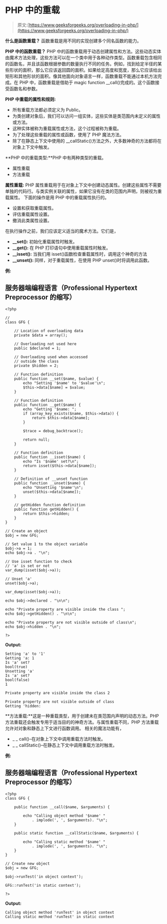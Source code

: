 # PHP 中的重载

> 原文:[https://www.geeksforgeeks.org/overloading-in-php/](https://www.geeksforgeeks.org/overloading-in-php/)

**什么是函数重载？**
函数重载是用不同的实现创建多个同名函数的能力。

**PHP 中的函数重载？**
PHP 中的函数重载用于动态创建属性和方法。这些动态实体由魔术方法处理，这些方法可以在一个类中用于各种动作类型。函数重载包含相同的函数名，并且该函数根据参数的数量执行不同的任务。例如，找到给定半径的某些形状的面积，那么它应该返回圆的面积。如果给定高度和宽度，那么它应该给出矩形和其他形状的面积。像其他面向对象语言一样，函数重载不能通过本机方法完成。在 PHP 中，函数重载是借助于 magic function __call()完成的。这个函数接受函数名和参数。

**PHP 中重载的属性和规则:**

*   所有重载方法都必须定义为 Public。
*   为类创建对象后，我们可以访问一组实体，这些实体是类范围内未定义的属性或方法。
*   这种实体被称为重载属性或方法，这个过程被称为重载。
*   为了处理这些重载的属性或函数，使用了 PHP 魔法方法。
*   除了在静态上下文中使用的 __callStatic()方法之外，大多数神奇的方法都将在对象上下文中触发。

**PHP 中的重载类型:**PHP 中有两种类型的重载。

*   属性重载
*   方法重载

**属性重载:** PHP 属性重载用于在对象上下文中创建动态属性。创建这些属性不需要单独的代码行。与类实例关联的属性，如果它没有在类的范围内声明，则被视为重载属性。
下面的操作是用 PHP 中的重载属性执行的。

*   设置和获取重载属性。
*   评估重载属性设置。
*   撤消此类属性设置。

在执行操作之前，我们应该定义适当的魔术方法。它们是，

*   **__set():** 初始化重载属性时触发。
*   **__get():** 在 PHP 打印语句中使用重载属性时触发。
*   **__isset():** 当我们用 isset()函数检查重载属性时，调用这个神奇的方法
*   **__unset():** 同样，对于重载属性，在使用 PHP unset()时将调用此函数。

**例:**

## 服务器端编程语言（Professional Hypertext Preprocessor 的缩写）

```
<?php

// 
class GFG {

    // Location of overloading data
    private $data = array();

    // Overloading not used here
    public $declared = 1;

    // Overloading used when accessed
    // outside the class
    private $hidden = 2;

    // Function definition
    public function __set($name, $value) {
        echo "Setting '$name' to '$value'\n";
        $this->data[$name] = $value;
    }

    // Function definition
    public function __get($name) {
        echo "Getting '$name: ";
        if (array_key_exists($name, $this->data)) {
            return $this->data[$name];
        }

        $trace = debug_backtrace();

        return null;
    }

    // Function definition
    public function __isset($name) {
        echo "Is '$name' set?\n";
        return isset($this->data[$name]);
    }

    // Definition of __unset function
    public function __unset($name) {
        echo "Unsetting '$name'\n";
        unset($this->data[$name]);
    }

    // getHidden function definition
    public function getHidden() {
        return $this->hidden;
    }
}

// Create an object
$obj = new GFG;

// Set value 1 to the object variable
$obj->a = 1;
echo $obj->a . "\n";

// Use isset function to check
// 'a' is set or not
var_dump(isset($obj->a));

// Unset 'a'
unset($obj->a);

var_dump(isset($obj->a));

echo $obj->declared . "\n\n";

echo "Private property are visible inside the class ";
echo $obj->getHidden() . "\n\n";

echo "Private property are not visible outside of class\n";
echo $obj->hidden . "\n";

?>
```

**Output:**

```
Setting 'a' to '1'
Getting 'a: 1
Is 'a' set?
bool(true)
Unsetting 'a'
Is 'a' set?
bool(false)
1

Private property are visible inside the class 2

Private property are not visible outside of class
Getting 'hidden:

```

**方法重载:**这是一种重载类型，用于创建未在类范围内声明的动态方法。PHP 方法重载还会触发专用于适当目的的神奇方法。与属性重载不同，PHP 方法重载允许对对象和静态上下文进行函数调用。
相关的魔法功能有，

*   _ _ call()–在对象上下文中调用重载方法时触发。
*   _ _ callStatic()–在静态上下文中调用重载方法时触发。

**例:**

## 服务器端编程语言（Professional Hypertext Preprocessor 的缩写）

```
<?php
class GFG {

    public function __call($name, $arguments) {

        echo "Calling object method '$name' "
            . implode(', ', $arguments). "\n";
    }

    public static function __callStatic($name, $arguments) {

        echo "Calling static method '$name' "
            . implode(', ', $arguments). "\n";
    }
}

// Create new object
$obj = new GFG;

$obj->runTest('in object context');

GFG::runTest('in static context'); 

?>
```

**Output:**

```
Calling object method 'runTest' in object context
Calling static method 'runTest' in static context

```
